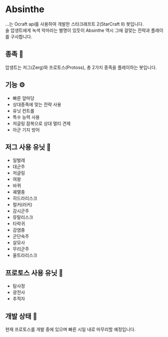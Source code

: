 # Absinthe

...는 Ocraft api를 사용하여 개발한 스타크래프트 2(StarCraft Ⅱ) 봇입니다.  
술 압생트에게 녹색 악마라는 별명이 있듯이 Absinthe 역시 그에 걸맞는 전략과 플레이를 구사합니다.


<h2>종족 🎲</h2>
압생트는 저그(Zerg)와 프로토스(Protoss), 총 2가지 종족을 플레이하는 봇입니다.

<h2>기능 ⚙</h2>

* 빠른 앞마당
* 상대종족에 맞는 전략 사용
* 유닛 컨트롤 
* 특수 능력 사용
* 저글링 잠복으로 상대 멀티 견제
* 아군 기지 방어

<h2>저그 사용 유닛 🧪</h2>

* 일벌레
* 대군주
* 저글링
* 여왕
* 바퀴
* 궤멸충
* 히드라리스크
* 럴커(러커)
* 감시군주
* 뮤탈리스크
* 타락귀
* 감염충
* 군단숙주
* 살모사
* 무리군주
* 울트라리스크

<h2>프로토스 사용 유닛 💎</h2>

* 탐사정
* 광전사
* 추적자

<h2>개발 상태 📝</h2>
현재 프로토스를 개발 중에 있으며 빠른 시일 내로 마무리할 예정입니다.


